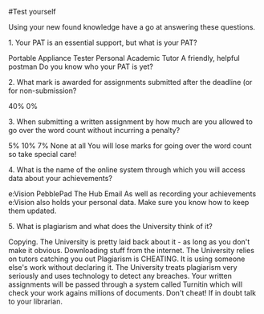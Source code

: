 #Test yourself

Using your new found knowledge have a go at answering these questions.

<quiz>
    <question multiple>
        <p>1. Your PAT is an essential support, but what is your PAT?</p>
        <answer >Portable Appliance Tester</answer>
        <answer correct>Personal Academic Tutor</answer>
        <answer >A friendly, helpful postman</answer>
        <explanation>Do you know who your PAT is yet?</explanation>
    </question>
    <question>
        <p>2. What mark is awarded for assignments submitted after the deadline (or for non-submission?</p>
        <answer >40%</answer>
        <answer correct>0%</answer>
    </question>

   <question multiple>
	<p>3. When submitting a written assignment by how much are you allowed to go over the word count without incurring a penalty?</p>
	<answer>5%</answer>
	<answer>10%</answer>
	<answer>7%</answer>
	<answer correct>None at all</answer>
	<explanation>You will lose marks for going over the word count so take special care!</explanation>   
</question>

   <question multiple>
	<p>4. What is the name of the online system through which you will access data about your achievements?</p>
	<answer correct>e:Vision</answer>
	<answer>PebblePad</answer>
	<answer>The Hub</answer>
	<answer>Email</answer>
	<explanation>As well as recording your achievements e:Vision also holds your personal data.  Make sure you know how to keep them updated.</explanation>   
</question>

<question multiple>
	<p>5. What is plagiarism and what does the University think of it?</p>
	<answer>Copying.  The University is pretty laid back about it - as long as you don't make it obvious.</answer>
	<answer>Downloading stuff from the internet.  The University relies on tutors catching you out</answer>
	<answer correct>Plagiarism is CHEATING. It is using someone else's work without declaring it. The University treats plagiarism very seriously and uses technology to detect any breaches.</answer>
	<explanation>Your written assignments will be passed through a system called Turnitin which will check your work agains millions of documents.  Don't cheat!  If in doubt talk to your librarian.</explanation>
</question>

</quiz>

